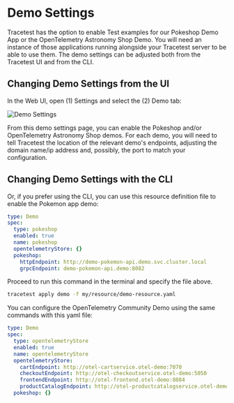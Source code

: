 # Demo Settings

Tracetest has the option to enable Test examples for our Pokeshop Demo App or the OpenTelemetry Astronomy Shop Demo. You will need an instance of those applications running alongside your Tracetest server to be able to use them. The demo settings can be adjusted both from the Tracetest UI and from the CLI.

## Changing Demo Settings from the UI

In the Web UI, open (1) Settings and select the (2) Demo tab:

![Demo Settings](./img/demo-settings-0.11.3.png)

From this demo settings page, you can enable the Pokeshop and/or OpenTelemetry Astronomy Shop demos. For each demo, you will need to tell Tracetest the location of the relevant demo's endpoints, adjusting the domain name/ip address and, possibly, the port to match your configuration.

## Changing Demo Settings with the CLI

Or, if you prefer using the CLI, you can use this resource definition file to enable the Pokemon app demo:

```yaml
type: Demo
spec:
  type: pokeshop
  enabled: true
  name: pokeshop
  opentelemetryStore: {}
  pokeshop:
    httpEndpoint: http://demo-pokemon-api.demo.svc.cluster.local
    grpcEndpoint: demo-pokemon-api.demo:8082
```

Proceed to run this command in the terminal and specify the file above.

```bash
tracetest apply demo -f my/resource/demo-resource.yaml
```

You can configure the OpenTelemetry Community Demo using the same commands with this yaml file:

```yaml
type: Demo
spec:
  type: opentelemetryStore
  enabled: true
  name: opentelemetryStore
  opentelemetryStore:
    cartEndpoint: http://otel-cartservice.otel-demo:7070
    checkoutEndpoint: http://otel-checkoutservice.otel-demo:5050
    frontendEndpoint: http://otel-frontend.otel-demo:8084
    productCatalogEndpoint: http://otel-productcatalogservice.otel-demo:3550
  pokeshop: {}

```
